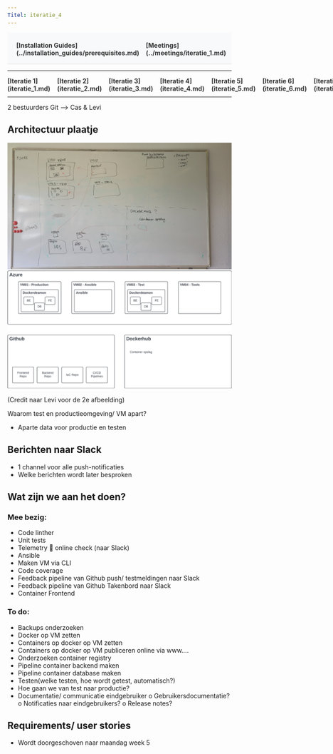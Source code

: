 ```yaml
---
Titel: iteratie_4
---
```


<div style="display:flex; justify-content:space-between; align-items:left; padding:20px; background-color:#f8f9fa; border-bottom:1px solid #e0e0e0;">
  <nav style="display:flex; gap:15px; height:30px;">
    <a markdown="1" style="text-decoration:none; color:#333; font-weight:bold;">[Installation Guides](../installation_guides/prerequisites.md)</a>
    <a markdown="1" style="text-decoration:none; color:#333; font-weight:bold;">[Meetings](../meetings/iteratie_1.md)</a>
  </nav>
</div>

---

<nav style="display:flex; gap:15px; height:30px;">
  <a markdown="1" style="text-decoration:none; color:#333; font-weight:bold;">[Iteratie 1](iteratie_1.md)</a>
  <a markdown="1" style="text-decoration:none; color:#333; font-weight:bold;">[Iteratie 2](iteratie_2.md)</a>
  <a markdown="1" style="text-decoration:none; color:#333; font-weight:bold;">[Iteratie 3](iteratie_3.md)</a>
  <a markdown="1" style="text-decoration:none; color:#333; font-weight:bold;">[Iteratie 4](iteratie_4.md)</a>
  <a markdown="1" style="text-decoration:none; color:#333; font-weight:bold;">[Iteratie 5](iteratie_5.md)</a>
  <a markdown="1" style="text-decoration:none; color:#333; font-weight:bold;">[Iteratie 6](iteratie_6.md)</a>
  <a markdown="1" style="text-decoration:none; color:#333; font-weight:bold;">[Iteratie 7](iteratie_7.md)</a>
  <a markdown="1" style="text-decoration:none; color:#333; font-weight:bold;">[Iteratie 8](iteratie_8.md)</a>
  <a markdown="1" style="text-decoration:none; color:#333; font-weight:bold;">[Iteratie 9](iteratie_9.md)</a>
</nav>

---

2 bestuurders Git --> Cas & Levi 


## Architectuur plaatje 
![projectbord](https://github.com/ZuydUniversity/B2C6_B2C_Wiki/blob/9c8125ca0f3903598a1efcdf06b138a93086757a/images/imfrastructuurproject-bord.jpg)
![projectbord](https://github.com/ZuydUniversity/B2C6_B2C_Wiki/blob/9c8125ca0f3903598a1efcdf06b138a93086757a/images/infrastructuurproject-tekening.png)

(Credit naar Levi voor de 2e afbeelding)


Waarom test en productieomgeving/ VM apart?

-	Aparte data voor productie en testen


## Berichten naar Slack 

-	1 channel voor alle push-notificaties 
-	Welke berichten wordt later besproken


## Wat zijn we aan het doen? 

### Mee bezig:

-	Code linther
-	Unit tests
-	Telemetry  online check (naar Slack)
-	Ansible
-	Maken VM via CLI
-	Code coverage
-	Feedback pipeline van Github push/ testmeldingen naar Slack
-	Feedback pipeline van Github Takenbord naar Slack
-	Container Frontend

### To do:

-	Backups onderzoeken
-	Docker op VM zetten
-	Containers op docker op VM zetten
-	Containers op docker op VM publiceren online via www….
-	Onderzoeken container registry 
-	Pipeline container backend maken
-	Pipeline container database maken 
-	Testen(welke testen, hoe wordt getest, automatisch?)
-	Hoe gaan we van test naar productie? 
-	Documentatie/ communicatie eindgebruiker 
o	Gebruikersdocumentatie?
o	Notificaties naar eindgebruikers? 
o	Release notes? 

## Requirements/ user stories 

-	Wordt doorgeschoven naar maandag week 5